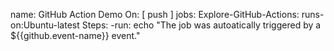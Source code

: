 name: GitHub Action Demo
On: [ push ]
jobs:
    Explore-GitHub-Actions:
        runs-on:Ubuntu-latest
        Steps:
            -run: echo "The job was autoatically triggered by a ${{github.event-name}} event."